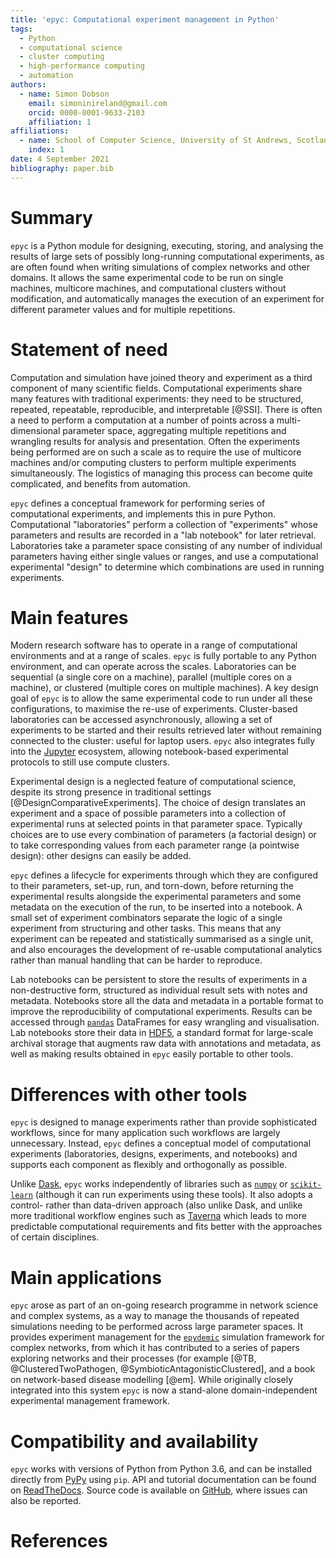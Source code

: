 ```yaml
---
title: 'epyc: Computational experiment management in Python'
tags:
  - Python
  - computational science
  - cluster computing
  - high-performance computing
  - automation
authors:
  - name: Simon Dobson
    email: simoninireland@gmail.com
    orcid: 0000-0001-9633-2103
    affiliation: 1
affiliations:
  - name: School of Computer Science, University of St Andrews, Scotland UK
    index: 1
date: 4 September 2021
bibliography: paper.bib
---
```


# Summary

``epyc`` is a Python module for designing, executing, storing, and
analysing the results of large sets of possibly long-running
computational experiments, as are often found when writing simulations
of complex networks and other domains. It allows the same experimental
code to be run on single machines, multicore machines, and
computational clusters without modification, and automatically manages
the execution of an experiment for different parameter values and for
multiple repetitions.


# Statement of need

Computation and simulation have joined theory and experiment as a
third component of many scientific fields. Computational experiments
share many features with traditional experiments: they need to be
structured, repeated, repeatable, reproducible, and interpretable
[@SSI]. There is often a need to perform a computation at a number of
points across a multi-dimensional parameter space, aggregating
multiple repetitions and wrangling results for analysis and
presentation. Often the experiments being performed are on such a
scale as to require the use of multicore machines and/or computing
clusters to perform multiple experiments simultaneously. The logistics
of managing this process can become quite complicated, and benefits
from automation.

``epyc`` defines a conceptual framework for performing series of
computational experiments, and implements this in pure
Python. Computational "laboratories" perform a collection of
"experiments" whose parameters and results are recorded in a "lab
notebook" for later retrieval. Laboratories take a parameter space
consisting of any number of individual parameters having either single
values or ranges, and use a computational experimental "design" to
determine which combinations are used in running experiments.


# Main features

Modern research software has to operate in a range of computational
environments and at a range of scales. ``epyc`` is fully portable to
any Python environment, and can operate across the
scales. Laboratories can be sequential (a single core on a machine),
parallel (multiple cores on a machine), or clustered (multiple cores
on multiple machines). A key design goal of ``epyc`` is to allow the
same experimental code to run under all these configurations, to
maximise the re-use of experiments. Cluster-based laboratories can be
accessed asynchronously, allowing a set of experiments to be started
and their results retrieved later without remaining connected to the
cluster: useful for laptop users. ``epyc`` also integrates fully into
the [Jupyter](https://jupyter.org/) ecosystem, allowing notebook-based
experimental protocols to still use compute clusters.

Experimental design is a neglected feature of computational science,
despite its strong presence in traditional settings
[@DesignComparativeExperiments]. The choice of design translates an
experiment and a space of possible parameters into a collection of
experimental runs at selected points in that parameter
space. Typically choices are to use every combination of parameters (a
factorial design) or to take corresponding values from each parameter
range (a pointwise design): other designs can easily be added.

``epyc`` defines a lifecycle for experiments through which they are
configured to their parameters, set-up, run, and torn-down, before
returning the experimental results alongside the experimental
parameters and some metadata on the execution of the run, to be
inserted into a notebook. A small set of experiment combinators
separate the logic of a single experiment from structuring and other
tasks. This means that any experiment can be repeated and
statistically summarised as a single unit, and also encourages the
development of re-usable computational analytics rather than manual
handling that can be harder to reproduce.

Lab notebooks can be persistent to store the results of experiments in
a non-destructive form, structured as individual result sets with
notes and metadata. Notebooks store all the data and metadata in a
portable format to improve the reproducibility of computational
experiments. Results can be accessed through
[``pandas``](https://pandas.pydata.org/index.html) DataFrames for easy
wrangling and visualisation. Lab notebooks store their data in
[HDF5](https://www.hdfgroup.org/), a standard format for large-scale
archival storage that augments raw data with annotations and metadata,
as well as making results obtained in ``epyc`` easily portable to
other tools.


# Differences with other tools

``epyc`` is designed to manage experiments rather than provide
sophisticated workflows, since for many application such workflows are
largely unnecessary. Instead, ``epyc`` defines a conceptual model of
computational experiments (laboratories, designs, experiments, and
notebooks) and supports each component as flexibly and orthogonally as
possible.

Unlike [Dask](https://dask.org/), ``epyc`` works independently of
libraries such as [``numpy``](https://numpy.org/) or
[``scikit-learn``](https://scikit-learn.org/stable/index.html)
(although it can run experiments using these tools). It also adopts a
control- rather than data-driven approach (also unlike Dask, and
unlike more traditional workflow engines such as
[Taverna](https://incubator.apache.org/projects/taverna.html) which
leads to more predictable computational requirements and fits better
with the approaches of certain disciplines.


# Main applications

``epyc`` arose as part of an on-going research programme in network
science and complex systems, as a way to manage the thousands of
repeated simulations needing to be performed across large parameter
spaces. It provides experiment management for the
[``epydemic``](https://pyepydemic.readthedocs.io/en/latest/)
simulation framework for complex networks, from which it has
contributed to a series of papers exploring networks and their
processes (for example [@TB, @ClusteredTwoPathogen,
@SymbioticAntagonisticClustered], and a book on network-based disease
modelling [@em]. While originally closely integrated into this system
``epyc`` is now a stand-alone domain-independent experimental
management framework.


# Compatibility and availability

``epyc`` works with versions of Python from Python 3.6, and can be
installed directly from [PyPy](https://pypi.org/project/epyc/) using
``pip``. API and tutorial documentation can be found on
[ReadTheDocs](https://epyc.readthedocs.io/en/latest/).  Source code is
available on [GitHub](https://github.com/simoninireland/epyc), where
issues can also be reported.


# References

